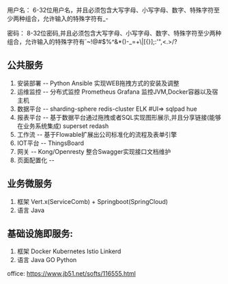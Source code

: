 用户名： 6-32位用户名，并且必须包含大写字母、小写字母、数字、特殊字符至少两种组合，允许输入的特殊字符有_-

密码： 8-32位密码,并且必须包含大写字母、小写字母、数字、特殊字符至少两种组合，允许输入的特殊字符有`~!@#$%^&*()-_=+\\|[{}];:'",<.>/?


## 公共服务
   1. 安装部署    -- Python Ansible 实现WEB拖拽方式的安装及调整
   2. 运维监控    -- 分布式监控 Prometheus Grafana 监控JVM,Docker容器以及宿主机 
   3. 数据平台    -- sharding-sphere redis-cluster ELK #UI=> sqlpad hue
   4. 报表平台    -- 基于数据平台通过拖拽或者SQL实现图形展示,并且分享链接(能够在业务系统集成) superset redash 
   5. 工作流      -- 基于Flowable扩展出公司标准化的流程及表单引擎
   6. IOT平台     -- ThingsBoard
   7. 网关        -- Kong/Openresty 整合Swagger实现接口文档维护
   8. 页面配置化  -- 

   
	
## 业务微服务
   1. 框架 Vert.x(ServiceComb) + Springboot(SpringCloud) 
   2. 语言 Java 

## 基础设施即服务: 
   1. 框架 Docker Kubernetes Istio Linkerd
   2. 语言 Java GO Python
   
office: https://www.jb51.net/softs/116555.html


